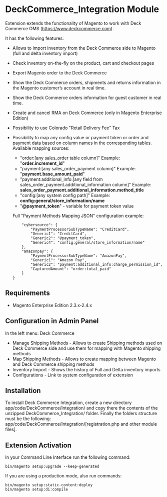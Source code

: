 # DeckCommerce_Integration Module

Extension extends the functionality of Magento to work with Deck Commerce OMS (https://www.deckcommerce.com).

It has the following features:

- Allows to import inventory from the Deck Commerce side to Magento (full and delta inventory import)
- Check inventory on-the-fly on the product, cart and checkout pages
- Export Magento order to the Deck Commerce
- Show the Deck Commerce orders, shipments and returns information in the Magento customer’s account in real time.
- Show the Deck Commerce orders information for guest customer in real time.
- Create and cancel RMA on Deck Commerce (only in Magento Enterprise Edition)
- Possibility to use Colorado "Retail Delivery Fee" Tax
- Possibility to map any config value or payment token or order and payment data based on column names in the corresponding tables. Available mapping sources:
  - "order:[any sales_order table column]" Example: "**order.increment_id**"
  - "payment:[any sales_order_payment column]" Example: "**payment.base_amount_paid**"
  - "payment:additional_info:[any field from sales_order_payment.additional_information column]" Example: **sales_order_payment.additional_information.method_title**
  - "config:[any system config path]" Example: **config:general/store_information/name**
  - "**@payment_token**" - variable for payment token value
  
  Full "Payment Methods Mapping JSON" configuration example:

    ```{
        "cybersource": {
            "PaymentProcessorSubTypeName": "CreditCard",
            "Generic1": "CreditCard",
            "Generic2": "@payment_token",
            "Generic4": "config:general/store_information/name"
        },
        "amazonpay": {
            "PaymentProcessorSubTypeName": "AmazonPay",
            "Generic1": "Amazon Pay",
            "Generic2": "payment:additional_info:charge_permission_id",
            "CapturedAmount": "order:total_paid"
        }
    }
    ```



## Requirements
  * Magento Enterprise Edition 2.3.x-2.4.x

## Configuration in Admin Panel

In the left menu: Deck Commerce 

- Manage Shipping Methods - Allows to create Shipping methods used on Deck Commerce side and use them for mapping with Magento shipping methods
- Map Shipping Methods - Allows to create mapping between Magento and Deck Commerce shipping methods
- Inventory Import - Shows the history of Full and Delta inventory imports 
- Configurations - Link to system configuration of extension

## Installation

To install Deck Commerce Integration, create a new directory app/code/DeckCommerce/Integration/ 
and copy there the contents of the unzipped DeckCommerce_Integration/ folder.
Finally the folders structure must be the following: app/code/DeckCommerce/Integration/[registration.php and other module files].

## Extension Activation

In your Command Line Interface run the following command:

```
bin/magento setup:upgrade --keep-generated
```

If you are using a production mode, also run commands:

```
bin/magento setup:static-content:deploy
bin/magento setup:di:compile
```
